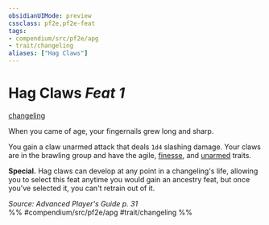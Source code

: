 ```yaml
---
obsidianUIMode: preview
cssclass: pf2e,pf2e-feat
tags:
- compendium/src/pf2e/apg
- trait/changeling
aliases: ["Hag Claws"]
---
```

# Hag Claws  *Feat 1*  
[changeling](/rules/traits/changeling-b1.md)  


When you came of age, your fingernails grew long and sharp.

You gain a claw unarmed attack that deals `1d4` slashing damage. Your claws are in the brawling group and have the agile, [finesse](/rules/traits/finesse.md), and [unarmed](/rules/traits/unarmed.md) traits.

**Special.** Hag claws can develop at any point in a changeling's life, allowing you to select this feat anytime you would gain an ancestry feat, but once you've selected it, you can't retrain out of it.

*Source: Advanced Player's Guide p. 31*  
%% #compendium/src/pf2e/apg #trait/changeling %%